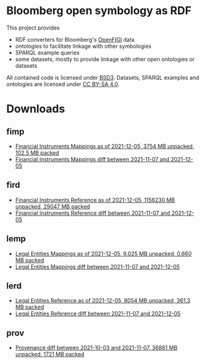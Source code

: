 Bloomberg open symbology as RDF
===============================

This project provides

- RDF converters for Bloomberg's [OpenFIGI][1] data
- ontologies to facilitate linkage with other symbologies
- SPARQL example queries
- some datasets, mostly to provide linkage with other open ontologies or datasets

All contained code is licensed under [BSD3][2].  Datasets, SPARQL examples and
ontologies are licensed under [CC BY-SA 4.0][3].


Downloads
=========

fimp
----

- [Financial Instruments Mappings as of 2021-12-05, 3754 MB unpacked, 102.5 MB packed](https://yadi.sk/d/ubnSiEBCVT7p8w)
- [Financial Instruments Mappings diff between 2021-11-07 and 2021-12-05](https://yadi.sk/d/LpG_BuEXXdoXaA)

fird
----

- [Financial Instruments Reference as of 2021-12-05, 1156230 MB unpacked, 29047 MB packed](https://yadi.sk/d/DpUaeOc3UAM6wg)
- [Financial Instruments Reference diff between 2021-11-07 and 2021-12-05](https://yadi.sk/d/5oYxsuS_ceaqDA)

lemp
----

- [Legal Entities Mappings as of 2021-12-05, 9.025 MB unpacked, 0.660 MB packed](https://yadi.sk/d/6xH3WS3GpEPjYA)
- [Legal Entities Mappings diff between 2021-11-07 and 2021-12-05](https://yadi.sk/d/w-n9BOXwmZDYOw)

lerd
----

- [Legal Entities Reference as of 2021-12-05, 8054 MB unpacked, 361.3 MB packed](https://yadi.sk/d/zBkUXtm_iz2X-A)
- [Legal Entities Reference diff between 2021-11-07 and 2021-12-05](https://yadi.sk/d/FGe7g01kVvfsBw)

prov
----
- [Provenance diff between 2021-10-03 and 2021-11-07, 36861 MB unpacked, 1721 MB packed](https://yadi.sk/d/NibfXEwlheZ-WQ)


  [1]: http://openfigi.com/
  [2]: http://opensource.org/licenses/BSD-3-Clause
  [3]: http://creativecommons.org/licenses/by-sa/4.0/
  [4]: http://datahub.io/dataset/figi
